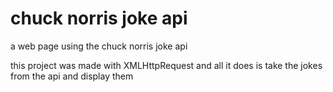 # chuck norris joke api

a web page using the chuck norris joke api

this project was made with XMLHttpRequest and all it does is take the jokes from the api and display them
